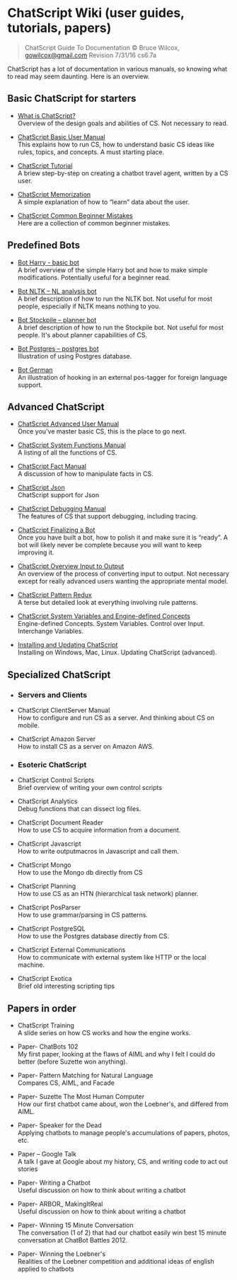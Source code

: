 # ChatScript Wiki (user guides, tutorials, papers)

> ChatScript Guide To Documentation
> © Bruce Wilcox, gowilcox@gmail.com
> Revision 7/31/16 cs6.7a

ChatScript has a lot of documentation in various manuals, so knowing what to read may seem daunting.
Here is an overview.

## Basic ChatScript for starters

* [What is ChatScript?](https://github.com/bwilcox-1234/ChatScript/blob/master/wiki/OVERVIEWS-AND-TUTORIALS/What-is-ChatScript.md)
<br>Overview of the design goals and abilities of CS. Not necessary to read.

* [ChatScript Basic User Manual](https://github.com/bwilcox-1234/ChatScript/blob/master/wiki/ChatScript-Basic-User-Manual.md)
<br>This explains how to run CS, how to understand basic CS ideas like rules, topics, and
concepts. A must starting place.

* [ChatScript Tutorial](https://github.com/bwilcox-1234/ChatScript/blob/master/wiki/OVERVIEWS-AND-TUTORIALS/ChatScript-Tutorial.md)
<br>A briew step-by-step on creating a chatbot travel agent, written by a CS user.

* [ChatScript Memorization](https://github.com/bwilcox-1234/ChatScript/blob/master/wiki/ChatScript-Memorization.md)
<br>A simple explanation of how to “learn” data about the user.

* [ChatScript Common Beginner Mistakes](https://github.com/bwilcox-1234/ChatScript/blob/master/wiki/ChatScript-Common-Beginner-Mistakes.md)
<br>Here are a collection of common beginner mistakes.


## Predefined Bots

* [Bot Harry - basic bot](https://github.com/bwilcox-1234/ChatScript/blob/master/wiki/PREDEFINED-BOTS/Bot-Harry.md)
<br>A brief overview of the simple Harry bot and how to make simple modifications.
Potentially useful for a beginner read.

* [Bot NLTK – NL analysis bot](https://github.com/bwilcox-1234/ChatScript/blob/master/wiki/PREDEFINED-BOTS/Bot-NLTK.md)
<br>A brief description of how to run the NLTK bot. Not useful for most people, especially if
NLTK means nothing to you.

* [Bot Stockpile – planner bot](https://github.com/bwilcox-1234/ChatScript/blob/master/wiki/PREDEFINED-BOTS/Bot-Stockpile.md)
<br>A brief description of how to run the Stockpile bot. Not useful for most people. It's about planner capabilities of CS.

* [Bot Postgres – postgres bot](https://github.com/bwilcox-1234/ChatScript/blob/master/wiki/PREDEFINED-BOTS/Bot-Postgres.md)
<br>Illustration of using Postgres database.

* [Bot German](https://github.com/bwilcox-1234/ChatScript/blob/master/wiki/PREDEFINED-BOTS/Bot-German.md)
<br>An illustration of hooking in an external pos-tagger for foreign language support.



## Advanced ChatScript

* [ChatScript Advanced User Manual](https://github.com/bwilcox-1234/ChatScript/blob/master/wiki/ChatScript-Advanced-User-Manual.md)
<br>Once you've master basic CS, this is the place to go next.

* [ChatScript System Functions Manual](https://github.com/bwilcox-1234/ChatScript/blob/master/wiki/ChatScript-System-Functions-Manual.md)
<br>A listing of all the functions of CS.

* [ChatScript Fact Manual](https://github.com/bwilcox-1234/ChatScript/blob/master/wiki/ChatScript-Fact-Manual.md)
<br>A discussion of how to manipulate facts in CS.

* [ChatScript Json](https://github.com/bwilcox-1234/ChatScript/blob/master/wiki/ChatScript-Json.md)
<br>ChatScript support for Json

* [ChatScript Debugging Manual](https://github.com/bwilcox-1234/ChatScript/blob/master/wiki/ChatScript-Debugging-Manual.md)
<br>The features of CS that support debugging, including tracing.

* [ChatScript Finalizing a Bot](https://github.com/bwilcox-1234/ChatScript/blob/master/wiki/ChatScript-Finalizing-A-Bot.md)
<br>Once you have built a bot, how to polish it and make sure it is “ready”. A bot will likely
never be complete because you will want to keep improving it.

* [ChatScript Overview Input to Output](https://github.com/bwilcox-1234/ChatScript/blob/master/wiki/ChatScript-Overview-of-Input-to-Output.md)
<br>An overview of the process of converting input to output. Not necessary except for
really advanced users wanting the appropriate mental model.

* [ChatScript Pattern Redux](https://github.com/bwilcox-1234/ChatScript/blob/master/wiki/ChatScript-Pattern-Redux.md)
<br>A terse but detailed look at everything involving rule patterns.

* [ChatScript System Variables and Engine-defined Concepts](https://github.com/bwilcox-1234/ChatScript/blob/master/wiki/ChatScript-System-Variables-and-Engine-defined-Concepts.md)
<br> Engine-defined Concepts. System Variables. Control over Input. Interchange Variables.

* [Installing and Updating ChatScript](https://github.com/bwilcox-1234/ChatScript/blob/master/wiki/Installing-and-Updating-ChatScript.md)
<br>Installing on Windows, Mac, Linux. Updating ChatScript (advanced).


## Specialized ChatScript

* ### Servers and Clients

 * ChatScript ClientServer Manual
<br>How to configure and run CS as a server. And thinking about CS on mobile.

 * ChatScript Amazon Server
<br>How to install CS as a server on Amazon AWS.


* ### Esoteric ChatScript

 * ChatScript Control Scripts
<br>Brief overview of writing your own control scripts

 * ChatScript Analytics
<br>Debug functions that can dissect log files.

 * ChatScript Document Reader
<br>How to use CS to acquire information from a document.

 * ChatScript Javascript
<br>How to write outputmacros in Javascript and call them.

 * ChatScript Mongo
<br>How to use the Mongo db directly from CS

 * ChatScript Planning
<br>How to use CS as an HTN (hierarchical task network) planner.

 * ChatScript PosParser
<br>How to use grammar/parsing in CS patterns.

 * ChatScript PostgreSQL
<br>How to use the Postgres database directly from CS.

 * ChatScript External Communications
<br>How to communicate with external system like HTTP or the local machine.

 * ChatScript Exotica
<br>Brief old interesting scripting tips


## Papers in order

* ChatScript Training
<br>A slide series on how CS works and how the engine works.

* Paper- ChatBots 102
<br>My first paper, looking at the flaws of AIML and why I felt I could do better (before Suzette won anything).

* Paper- Pattern Matching for Natural Language
<br>Compares CS, AIML, and Facade

* Paper- Suzette The Most Human Computer
<br>How our first chatbot came about, won the Loebner's, and differed from AIML.

* Paper- Speaker for the Dead
<br>Applying chatbots to manage people's accumulations of papers, photos, etc.

* Paper – Google Talk
<br>A talk I gave at Google about my history, CS, and writing code to act out stories
* Paper- Writing a Chatbot
<br>Useful discussion on how to think about writing a chatbot

* Paper- ARBOR_ MakingItReal
<br>Useful discussion on how to think about writing a chatbot

* Paper- Winning 15 Minute Conversation
<br>The conversation (1 of 2) that had our chatbot easily win best 15 minute conversation at ChatBot Battles 2012.

* Paper- Winning the Loebner's
<br>Realities of the Loebner competition and additional ideas of english applied to chatbots
